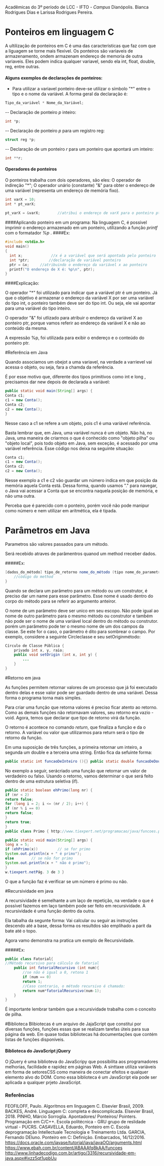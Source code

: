 Acadêmicas do 3º período de LCC - IFTO - *Campus* Dianópolis.
Bianca Rodrigues Dias e Larissa Rodrigues Pereira.
# Ponteiros em linguagem C
A ultilização de ponteiros em C é uma das caracteristicas que faz com que a liguagem se torne mais flexivel. Os ponteiros são variaveis de armazenamento, ondem armazenam endereço de memoria de outra variaveis. Eles podem indica qualquer variavel, sendo ela int, float, double, reg, entre outras.

#### Alguns exemplos de declarações de ponteiros:

- Para utilizar a variavel ponteiro deve-se utilizar o símbolo "*"  entre o tipo e o nome da variável. A forma geral da declaração é:
```c
Tipo_da_variável * Nome_da_Variável;
```
-- Declaração de ponteiro *p* inteiro:
```c
int *p;
```
-- Declaração de ponteiro *p* para um registro reg:
```c
struct reg *p;
```
-- Declaração de um ponteiro *r* para um ponteiro que apontará um inteiro:
```c
int **r;
```

#### Operadores de ponteiros

O ponteiros trabalha com dois operadores, são eles:
O operador de indireção "*";
O operador unário (constante) "&" para obter o endereço de uma variável (representa um endereço de memória fixo).
```c
int varX = 10;
int * pt_varX;
 
pt_varX = &varX; 		//atribui o endereço de varX para o ponteiro pt_varX 
```
####Aplicando ponteiro em um programa:
Na linguagem C, é possivel imprimir o endereço armazenado em um ponteiro, utilizando a função *printf* com o formatador *%p* .
####Ex:
```c
#include <stdio.h>
void main()
{
  int x;			 //x é a variável que será apontada pelo ponteiro
  int *ptr;			//declaração de variável ponteiro
  ptr = &x;		//atribuindo o endereço da variável x ao ponteiro
  printf("O endereço de X é: %p\n", ptr);
}
```

####Explicação:

O operador "*" foi utilizado para indicar que a variável ptr é um ponteiro. Já que o objetivo é armazenar o endereço da variável  X por ser uma variável do tipo int, o ponteiro também deve ser do tipo int. Ou seja, ele vai apontar para uma variável do tipo inteiro.

O operador "&" foi utlizado para atribuir o endereço da variável X ao ponteiro ptr, porque vamos referir ao endereço da variável X e não ao conteúdo da mesma.

A expressão %p, foi utilizada para exibir o endereço e o conteúdo do ponteiro ptr.

#Referência em Java

Quando associamos um obejot a uma variavel, na verdade a varrievel vai acessa o objeto, ou seja, fara a chamda da referência.

É por esse motivo que, diferente dos tipos primitivos como int e long , precisamos dar new
depois de declarada a variável:
```java
public static void main(String[] args) {
Conta c1;
c1 = new Conta();
Conta c2;
c2 = new Conta();
}
```
Nesse caso a  c1 se refere a um objeto, pois c1 é uma variável referência.

Basta lembrar que, em Java, uma variável nunca é um objeto. Não há, no Java, uma maneira de criarmos o que é conhecido como "objeto pilha" ou "objeto local", pois todo objeto em Java, sem exceção, é acessado por uma variável referência.
Esse código nos deixa na seguinte situação:
```java
Conta c1;
c1 = new Conta();
Conta c2;
c2 = new Conta();
```
Nesse exemplo a c1 e c2 vão guardar um número indica em que posição da memória aquela Conta está. Dessa forma, quando usamos "." para navegar, o Java vai acessar a Conta que se encontra naquela posição de memória, e não uma outra.

Perceba que é parecido com o ponteiro, porém você não pode manipur como número e nem utilizar em aritmética, ela é tipada.

# Parâmetros em Java
Parametros são valores passados para um método.

Será recebido atraves de parâmentros quanod um method rreceber dados.

#####Ex:
```java
[dados_do_método] tipo_de_retorno nome_do_método (tipo nome_do_parametro1, tipo nome_do_parametro2){
    //código do method
}
```
Quando se declara um parâmetro para um método ou um construtor, é preciso dar um name para esse parâmetro. Esse nome é usado dentro do corpo do método para se referir ao argumento anteiror.

O nome de um parâmetro deve ser unico em seu escopo. Não pode igual ao nome de outro parâmetro para o mesmo método ou construtor e também não pode ser o nome de uma variável local dentro do método ou construtor. porém um parâmetro pode ter o mesmo nome de um dos campos da classe. Se este for o caso, o parâmetro é dito para sombrear o campo. 
Por exemplo, considere a seguinte Circleclasse e seu setOriginmétodo:
```java
Círculo de Classe Pública {
    privado int x, y, raio;
    public void setOrigin (int x, int y) {
        ...
    }
}
```

#Retorno em java

As funções permitem retornar valores de um processo que já foi executado dentro delas e esse valor pode ser guardado dentro de uma variável. Dessa forma o programa torna mais simples.

Para criar uma função que retorna valores é preciso ficar atento ao retorno. Como as demais funções não retornavam valores, seu retorno era vazio - void. Agora, temos que declarar que tipo de retorno virá da função.

O retorno é acontece no comando *return*, que finaliza a função e da o retorno. A variável ou valor que utilizarmos para return será o tipo de retorno da função.

Em uma suposição de três funções, a primeira retornar um inteiro, a segunda um double e a terceira uma string. Então fica da sefuinte forma:
```java
public static int funcaoDeInteiro (){} public static double funcaoDeDouble (){} public static String funcaoDeString (){}
```

No exemplo a seguir, serácriado uma função que retornar um valor de verdadeiro ou falso. Usando o retorno, vamos determinar o que será feito dentro de uma estrutura seletiva (if).
```java
public static boolean ehPrimo(long nr) {
if (nr < 2)
return false;
for (long i = 2; i <= (nr / 2); i++) {
if (nr % i == 0)
return false;
}
return true;
}
public class Primo { http://www.tiexpert.net/programacao/java/funcoes.php

public static void main(String[] args) {
long x = 5;
if (ehPrimo(x)) 		// se for primo
System.out.println(x + " é primo");
else 		// se não for primo
System.out.println(x + " não é primo");
}
w.tiexpert.netPág. 3 de 3 }
```
O que a função faz é verificar se um número é primo ou não.

#Recursividade em java

A recursividade é semelhante a um laço de repetição, na verdade o que é possível fazemos em laço também pode ser feito em recursividade. A recursividade é  uma função dentro da outra.

Ela tabalha da segunte forma: Vai calcular ou seguir as instruções descendo até a base, dessa forma os resultdos são emplihado a parit da bate até o topo.

Agora vamo demonstra na pratica um exmplo de Recursividade.

#####Ex:
```java
public class Fatorial{
//Método recursivo para cálculo de fatorial
	public int fatorialRecursivo (int num){
		//se não é igual a 0, retona 1
		if (num == 0)
		return 1;
		//Caso contrario, o método recursivo é chamado:
		return num*fatorialRecursivo(num-1);
	}
}
```
É importante lembrar também que a recursividade trabalha com o conceito de pilha.

#Biblioteca
Blibiotecas é um arquivo de JajaScript que constitui por diversas funções, funções essas que se realizam tarefas úteis para sua página da web. Em quase todas bibliotecas há documentações que contém listas de funções disponíveis.

#### Biblioteca do JavaScript jQuery
O jQuery é uma biblioteva do JavaScripy que possibilita aos programadores melhorias, facilidade e rapidez em páginas Web. A sinttaxe utiliza variáveis em forma de setoresCSS como maneira de conectar efeitos e qualquer elemento alvo do DOM. Como essa biblioteca é um JavaScript ela pode ser aplicada a qualquer prjeto JavaScript.

### Referências
FEOFILOFF, Paulo. Algoritmos em linguagem C. Elsevier Brasil, 2009.
BACKES, André. Linguagem C: completa e descomplicada. Elsevier Brasil, 2018.
PINHO, Márcio Sorroglia. Apontadores/ Ponteiros/ Pointers. Programação em C/C++. Escola politécnica - GRU grupo de reslidade virtual - PUCRS.
CASAVELLA, Eduardo, Ponteiro em C. Escola deprogramação Intellectuale Tecnologia e Treinamento Ltda.
GARCIA, Fernando DEluno. Ponteiro em C: Definição. Embarcados, 14/12/2016.
https://docs.oracle.com/javase/tutorial/java/javaOO/arguments.html
https://www.ebah.com.br/content/ABAAAfq8kAA/funcoes
http://www.linhadecodigo.com.br/artigo/3316/recursividade-em-java.aspx#ixzz5qt1upbUu
